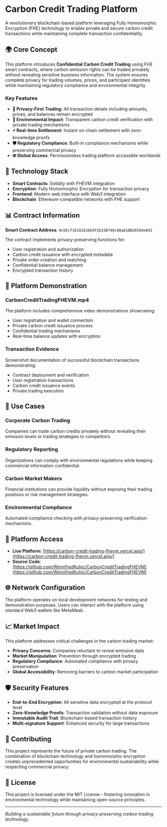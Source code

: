 # Carbon Credit Trading Platform

A revolutionary blockchain-based platform leveraging Fully Homomorphic Encryption (FHE) technology to enable private and secure carbon credit transactions while maintaining complete transaction confidentiality.

## 🌍 Core Concept

This platform introduces **Confidential Carbon Credit Trading** using FHE smart contracts, where carbon emission rights can be traded privately without revealing sensitive business information. The system ensures complete privacy for trading volumes, prices, and participant identities while maintaining regulatory compliance and environmental integrity.

### Key Features

- **🔐 Privacy-First Trading**: All transaction details including amounts, prices, and balances remain encrypted
- **🌱 Environmental Impact**: Transparent carbon credit verification with private trading mechanisms
- **⚡ Real-time Settlement**: Instant on-chain settlement with zero-knowledge proofs
- **🛡️ Regulatory Compliance**: Built-in compliance mechanisms while preserving commercial privacy
- **🌐 Global Access**: Permissionless trading platform accessible worldwide

## 🔧 Technology Stack

- **Smart Contracts**: Solidity with FHEVM integration
- **Encryption**: Fully Homomorphic Encryption for transaction privacy
- **Frontend**: Modern web interface with Web3 integration
- **Blockchain**: Ethereum-compatible networks with FHE support

## 📊 Contract Information

**Smart Contract Address**: `0x5Ecf1618161E65F2b15D748c08a618B2659de843`

The contract implements privacy-preserving functions for:
- User registration and authorization
- Carbon credit issuance with encrypted metadata
- Private order creation and matching
- Confidential balance management
- Encrypted transaction history

## 🎥 Platform Demonstration

### CarbonCreditTradingFHEVM.mp4
The platform includes comprehensive video demonstrations showcasing:
- User registration and wallet connection
- Private carbon credit issuance process
- Confidential trading mechanisms
- Real-time balance updates with encryption

### Transaction Evidence
Screenshot documentation of successful blockchain transactions demonstrating:
- Contract deployment and verification
- User registration transactions
- Carbon credit issuance events
- Private trading execution

## 🌟 Use Cases

### Corporate Carbon Trading
Companies can trade carbon credits privately without revealing their emission levels or trading strategies to competitors.

### Regulatory Reporting
Organizations can comply with environmental regulations while keeping commercial information confidential.

### Carbon Market Makers
Financial institutions can provide liquidity without exposing their trading positions or risk management strategies.

### Environmental Compliance
Automated compliance checking with privacy-preserving verification mechanisms.

## 🚀 Platform Access

- **Live Platform**: [https://carbon-credit-trading-fhevm.vercel.app/](https://carbon-credit-trading-fhevm.vercel.app/)
- **Source Code**: [https://github.com/WinnifredKuhic/CarbonCreditTradingFHEVM](https://github.com/WinnifredKuhic/CarbonCreditTradingFHEVM)

## 🌐 Network Configuration

The platform operates on local development networks for testing and demonstration purposes. Users can interact with the platform using standard Web3 wallets like MetaMask.

## 📈 Market Impact

This platform addresses critical challenges in the carbon trading market:

- **Privacy Concerns**: Companies reluctant to reveal emission data
- **Market Manipulation**: Prevention through encrypted trading
- **Regulatory Compliance**: Automated compliance with privacy preservation
- **Global Accessibility**: Removing barriers to carbon market participation

## 🛡️ Security Features

- **End-to-End Encryption**: All sensitive data encrypted at the protocol level
- **Zero-Knowledge Proofs**: Transaction validation without data exposure
- **Immutable Audit Trail**: Blockchain-based transaction history
- **Multi-signature Support**: Enhanced security for large transactions

## 🤝 Contributing

This project represents the future of private carbon trading. The combination of blockchain technology and homomorphic encryption creates unprecedented opportunities for environmental sustainability while respecting commercial privacy.

## 📄 License

This project is licensed under the MIT License - fostering innovation in environmental technology while maintaining open-source principles.

---

*Building a sustainable future through privacy-preserving carbon trading technology.*